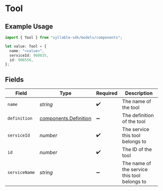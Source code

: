 # Tool

## Example Usage

```typescript
import { Tool } from "syllable-sdk/models/components";

let value: Tool = {
  name: "<value>",
  serviceId: 960835,
  id: 906556,
};
```

## Fields

| Field                                                          | Type                                                           | Required                                                       | Description                                                    |
| -------------------------------------------------------------- | -------------------------------------------------------------- | -------------------------------------------------------------- | -------------------------------------------------------------- |
| `name`                                                         | *string*                                                       | :heavy_check_mark:                                             | The name of the tool                                           |
| `definition`                                                   | [components.Definition](../../models/components/definition.md) | :heavy_minus_sign:                                             | The definition of the tool                                     |
| `serviceId`                                                    | *number*                                                       | :heavy_check_mark:                                             | The service this tool belongs to                               |
| `id`                                                           | *number*                                                       | :heavy_check_mark:                                             | The ID of the tool                                             |
| `serviceName`                                                  | *string*                                                       | :heavy_minus_sign:                                             | The name of the service this tool belongs to                   |